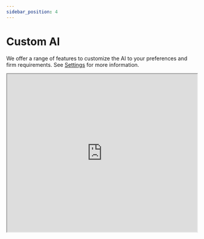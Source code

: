 ```yaml
---
sidebar_position: 4
---
```

# Custom AI

We offer a range of features to customize the AI to your preferences and firm
requirements. See [Settings](/docs/features/AI) for more information.

<iframe
  width="100%"
  height="420"
  src="https://www.youtube.com/embed/07qEGL4hBXM"
  title="YouTube video player"
  allow="accelerometer; autoplay; clipboard-write; encrypted-media; gyroscope; picture-in-picture"
  allowFullScreen
/>

## Prompt library

Current large language models benefit from an increased context and precise
instructions. You can save your custom long-form prompts in the prompt library and
then reuse them in the chat.

To save this shortcut, click on the `/` button in the chat, and scroll down to
`Add new shortcut`. As an example, let's add the following prompt:

Name: `penalty`

Full-prompt:

```text
Is there a penalty clause in this contract? Please also include any other clauses
that are relevant to penalties or are functionally equivalent. At the end, please
sum up the conditions for a penalty in a table. Cite sources.
```

You can now use this shortcut by typing `/penalty` in the chat. Once you type
`/p`, the shortcuts are being filtered to show you those matching your input.

## Wide range of models

We offer a wide range of models to choose from, including latest large language
models, as well as DeepL for translation. See the full list of models in the
[Settings](/docs/settings/external_services/#selection-of-ai-models).

## Context-awareness

The AI assistant uses the context of the opened document, as well as your internal
data that you have uploaded. To explicitly add the currently opened document to the
context, you can use the `Add document to context` button in the chat.

<iframe
  width="100%"
  height="420"
  src="https://youtu.be/JfqZgnbC_o8"
  title="YouTube video player"
  allow="accelerometer; autoplay; clipboard-write; encrypted-media; gyroscope; picture-in-picture"
  allowFullScreen
/>

## Custom style

You can influence and customize the style of all the AI answers by giving it a general
overview of your preferred tone or context about your firm.

Set the style by clicking on the corresponding dropdown in the chat window.

## Using your own internal data

AI benefits from learning from your past writing. As such, we being asked to rewrite
a clause, AI can tap into your [Snippet Library](/docs/features/snippets) to find
similar clauses and use them as context.
